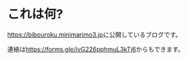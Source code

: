 # これは何?

<https://bibouroku.minimarimo3.jp>に公開しているブログです。

連絡は<https://forms.gle/ivG226pphmuL3kTj6>からもできます。
